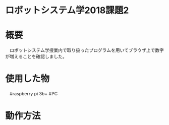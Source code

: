 # ロボットシステム学2018課題2

# 概要
　ロボットシステム学授業内で取り扱ったプログラムを用いてブラウザ上で数字が増えることを確認しました。
 
# 使用した物
　#raspberry pi 3b+
  #PC
 
# 動作方法
  

